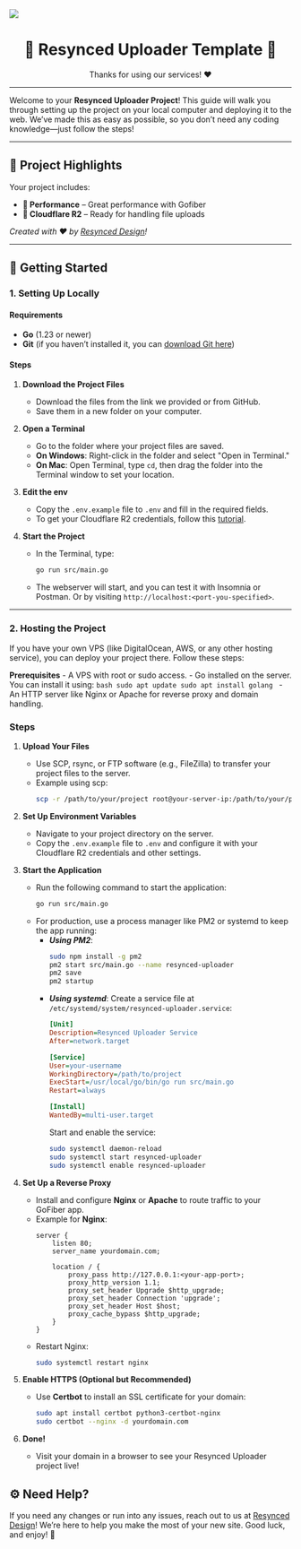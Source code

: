 <a href="https://resynced.design" align="center">
    <img src="https://r2.interrupted.me/uploads/5IWuDvqm.png" align="center" />
</a>

<h1 align="center">🚀 Resynced Uploader Template 👑</h1>

<p align="center">Thanks for using our services! ❤️</p>

---

Welcome to your **Resynced Uploader Project**! This guide will walk you through setting up the project on your local computer and deploying it to the web. We’ve made this as easy as possible, so you don’t need any coding knowledge—just follow the steps!

---

## 🌟 Project Highlights

Your project includes:

- **🚀 Performance** – Great performance with Gofiber
- **🔗 Cloudflare R2** – Ready for handling file uploads

*Created with ❤️ by [Resynced Design](https://resynced.design/)!*

---

## 🚀 Getting Started

### 1. Setting Up Locally

#### Requirements

- **Go** (1.23 or newer)
- **Git** (if you haven’t installed it, you can [download Git here](https://git-scm.com/))

#### Steps

1. **Download the Project Files**
   - Download the files from the link we provided or from GitHub.
   - Save them in a new folder on your computer.

2. **Open a Terminal**
   - Go to the folder where your project files are saved. 
   - **On Windows**: Right-click in the folder and select "Open in Terminal."
   - **On Mac**: Open Terminal, type `cd`, then drag the folder into the Terminal window to set your location.

3. **Edit the env**
   - Copy the `.env.example` file to `.env` and fill in the required fields.
   - To get your Cloudflare R2 credentials, follow this [tutorial](https://developers.cloudflare.com/r2/api/s3/tokens/).

4. **Start the Project**
   - In the Terminal, type:
     ```bash
     go run src/main.go
     ```
   - The webserver will start, and you can test it with Insomnia or Postman. Or by visiting `http://localhost:<port-you-specified>`.

---

### 2. Hosting the Project

If you have your own VPS (like DigitalOcean, AWS, or any other hosting service), you can deploy your project there. Follow these steps:

**Prerequisites**
    - A VPS with root or sudo access.
    - Go installed on the server. You can install it using:
        ```bash
        sudo apt update
        sudo apt install golang
        ```
    - An HTTP server like Nginx or Apache for reverse proxy and domain handling.
### Steps

1. **Upload Your Files**
   - Use SCP, rsync, or FTP software (e.g., FileZilla) to transfer your project files to the server.
   - Example using scp:
        ```bash
        scp -r /path/to/your/project root@your-server-ip:/path/to/your/project
        ```

2. **Set Up Environment Variables**
   - Navigate to your project directory on the server.
   - Copy the `.env.example` file to `.env` and configure it with your Cloudflare R2 credentials and other settings.

3. **Start the Application**
    - Run the following command to start the application:
        ```bash
        go run src/main.go
        ```
    - For production, use a process manager like PM2 or systemd to keep the app running:
        - ***Using PM2***:
            ```bash
            sudo npm install -g pm2
            pm2 start src/main.go --name resynced-uploader
            pm2 save
            pm2 startup
            ```
        - ***Using systemd***: Create a service file at `/etc/systemd/system/resynced-uploader.service`:
            ```ini
            [Unit]
            Description=Resynced Uploader Service
            After=network.target

            [Service]
            User=your-username
            WorkingDirectory=/path/to/project
            ExecStart=/usr/local/go/bin/go run src/main.go
            Restart=always

            [Install]
            WantedBy=multi-user.target
            ```
            Start and enable the service:
            ```bash
            sudo systemctl daemon-reload
            sudo systemctl start resynced-uploader
            sudo systemctl enable resynced-uploader
            ```
4. **Set Up a Reverse Proxy**
    - Install and configure **Nginx** or **Apache** to route traffic to your GoFiber app.
    - Example for **Nginx**:
        ```nginx
        server {
            listen 80;
            server_name yourdomain.com;

            location / {
                proxy_pass http://127.0.0.1:<your-app-port>;
                proxy_http_version 1.1;
                proxy_set_header Upgrade $http_upgrade;
                proxy_set_header Connection 'upgrade';
                proxy_set_header Host $host;
                proxy_cache_bypass $http_upgrade;
            }
        }
        ```
    - Restart Nginx:
        ```bash
        sudo systemctl restart nginx
        ```
5. **Enable HTTPS (Optional but Recommended)**
    - Use **Certbot** to install an SSL certificate for your domain:
        ```bash
        sudo apt install certbot python3-certbot-nginx
        sudo certbot --nginx -d yourdomain.com
        ```
6. **Done!**
    - Visit your domain in a browser to see your Resynced Uploader project live!


## ⚙️ Need Help?

If you need any changes or run into any issues, reach out to us at [Resynced Design](https://resynced.design/)! We’re here to help you make the most of your new site. Good luck, and enjoy! 🎉